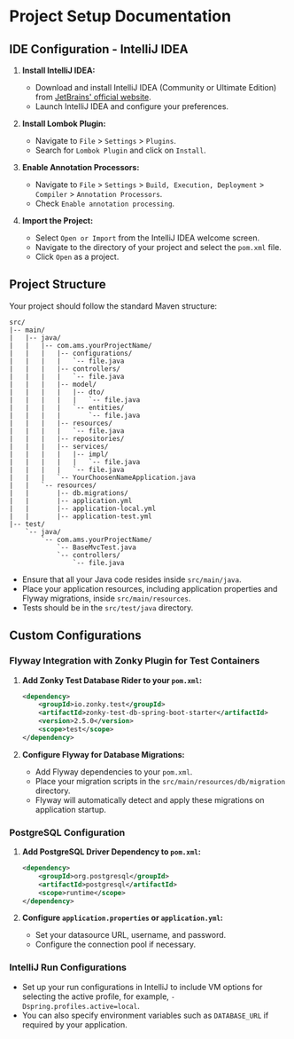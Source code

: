 # Project Setup Documentation

## IDE Configuration - IntelliJ IDEA

1. **Install IntelliJ IDEA:**
   - Download and install IntelliJ IDEA (Community or Ultimate Edition) from [JetBrains' official website](https://www.jetbrains.com/idea/download/).
   - Launch IntelliJ IDEA and configure your preferences.

2. **Install Lombok Plugin:**
   - Navigate to `File` > `Settings` > `Plugins`.
   - Search for `Lombok Plugin` and click on `Install`.

3. **Enable Annotation Processors:**
   - Navigate to `File` > `Settings` > `Build, Execution, Deployment` > `Compiler` > `Annotation Processors`.
   - Check `Enable annotation processing`.

4. **Import the Project:**
   - Select `Open or Import` from the IntelliJ IDEA welcome screen.
   - Navigate to the directory of your project and select the `pom.xml` file.
   - Click `Open` as a project.

## Project Structure

Your project should follow the standard Maven structure:

```
src/
|-- main/
|   |-- java/
|   |   |-- com.ams.yourProjectName/
|   |   |   |-- configurations/
|   |   |   |   `-- file.java
|   |   |   |-- controllers/
|   |   |   |   `-- file.java
|   |   |   |-- model/
|   |   |   |   |-- dto/
|   |   |   |   |   `-- file.java
|   |   |   |   `-- entities/
|   |   |   |       `-- file.java
|   |   |   |-- resources/
|   |   |   |   `-- file.java
|   |   |   |-- repositories/
|   |   |   |-- services/
|   |   |   |   |-- impl/
|   |   |   |   |   `-- file.java
|   |   |   |   `-- file.java
|   |   |   `-- YourChoosenNameApplication.java
|   |   `-- resources/
|   |       |-- db.migrations/
|   |       |-- application.yml
|   |       |-- application-local.yml
|   |       |-- application-test.yml
|-- test/
    `-- java/
        `-- com.ams.yourProjectName/
            `-- BaseMvcTest.java
            `-- controllers/
                `-- file.java
```

- Ensure that all your Java code resides inside `src/main/java`.
- Place your application resources, including application properties and Flyway migrations, inside `src/main/resources`.
- Tests should be in the `src/test/java` directory.

## Custom Configurations

### Flyway Integration with Zonky Plugin for Test Containers

1. **Add Zonky Test Database Rider to your `pom.xml`:**

   ```xml
   <dependency>
       <groupId>io.zonky.test</groupId>
       <artifactId>zonky-test-db-spring-boot-starter</artifactId>
       <version>2.5.0</version>
       <scope>test</scope>
   </dependency>
   ```

2. **Configure Flyway for Database Migrations:**

   - Add Flyway dependencies to your `pom.xml`.
   - Place your migration scripts in the `src/main/resources/db/migration` directory.
   - Flyway will automatically detect and apply these migrations on application startup.

### PostgreSQL Configuration

1. **Add PostgreSQL Driver Dependency to `pom.xml`:**

   ```xml
   <dependency>
       <groupId>org.postgresql</groupId>
       <artifactId>postgresql</artifactId>
       <scope>runtime</scope>
   </dependency>
   ```

2. **Configure `application.properties` or `application.yml`:**

   - Set your datasource URL, username, and password.
   - Configure the connection pool if necessary.

### IntelliJ Run Configurations

- Set up your run configurations in IntelliJ to include VM options for selecting the active profile, for example, `-Dspring.profiles.active=local`.
- You can also specify environment variables such as `DATABASE_URL` if required by your application.

